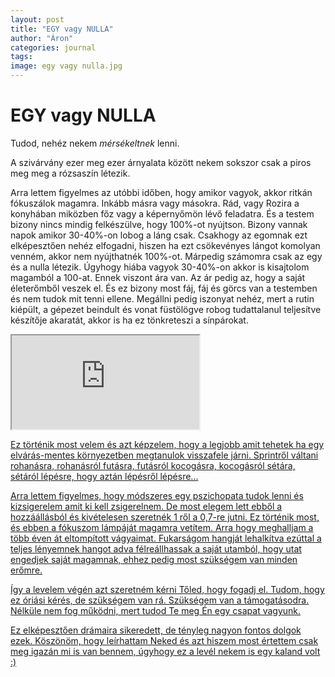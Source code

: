 ```yaml
---
layout: post
title: "EGY vagy NULLA"
author: "Áron"
categories: journal
tags:
image: egy vagy nulla.jpg
---
```


# EGY vagy NULLA

Tudod, nehéz nekem *mérsékeltnek* lenni. 

A szivárvány ezer meg ezer árnyalata között nekem sokszor csak a piros meg meg a rózsaszín létezik.
 
Arra lettem figyelmes az utóbbi időben, hogy amikor vagyok, akkor ritkán fókuszálok magamra. Inkább másra vagy másokra. Rád, vagy Rozira a konyhában miközben főz vagy a képernyőmön lévő feladatra. És a testem bizony nincs mindig felkészülve, hogy 100%-ot nyújtson. Bizony vannak napok amikor 30-40%-on lobog a láng csak. Csakhogy az egomnak ezt elképesztően nehéz elfogadni, hiszen ha ezt csökevényes lángot komolyan venném, akkor nem nyújthatnék 100%-ot. Márpedig számomra csak az egy és a nulla létezik. Úgyhogy hiába vagyok 30-40%-on akkor is kisajtolom magamból a 100-at. Ennek viszont ára van. Az ár pedig az, hogy a saját életerőmből veszek el. És ez bizony most fáj, fáj és görcs van a testemben és nem tudok mit tenni ellene. Megállni pedig iszonyat nehéz, mert a rutin kiépült, a gépezet beindult és vonat füstölögve robog tudattalanul teljesítve készítője akaratát, akkor is ha ez tönkreteszi a sínpárokat. 

<iframe src="https://giphy.com/embed/ghPfNK0PIAeY0" class="giphy-embed" allowFullScreen></iframe><p><a href="https://giphy.com/gifs/vintage-train-subway-ghPfNK0PIAeY0">

Ez történik most velem és azt képzelem, hogy a legjobb amit tehetek ha egy elvárás-mentes környezetben megtanulok visszafele járni. Sprintről váltani rohanásra, rohanásról futásra, futásról kocogásra, kocogásról sétára, sétáról lépésre, hogy aztán lépésről lépésre... 

Arra lettem figyelmes, hogy módszeres egy pszichopata tudok lenni és kizsigerelem amit ki kell zsigerelnem. De most elegem lett ebből a hozzáállásból és kivételesen szeretnék 1 ről a 0,7-re jutni. Ez történik most, és ebben a fókuszom lámpáját magamra vetítem. Arra hogy meghalljam a több éven át eltompított vágyaimat. Fukarságom hangját lehalkítva ezúttal a teljes lényemnek hangot adva félreállhassak a saját utamból, hogy utat engedjek saját magamnak, ehhez pedig most szükségem van minden erőmre. 

Így a levelem végén azt szeretném kérni Tőled, hogy fogadj el. Tudom, hogy ez óriási kérés, de szükségem van rá. Szükségem van a támogatásodra. Nélküle nem fog működni, mert tudod Te meg Én egy csapat vagyunk. 

Ez elképesztően drámaira sikeredett, de tényleg nagyon fontos dolgok ezek. Köszönöm, hogy leírhattam Neked és azt hiszem most értettem csak meg igazán mi is van bennem, úgyhogy ez a levél nekem is egy kaland volt :) 
